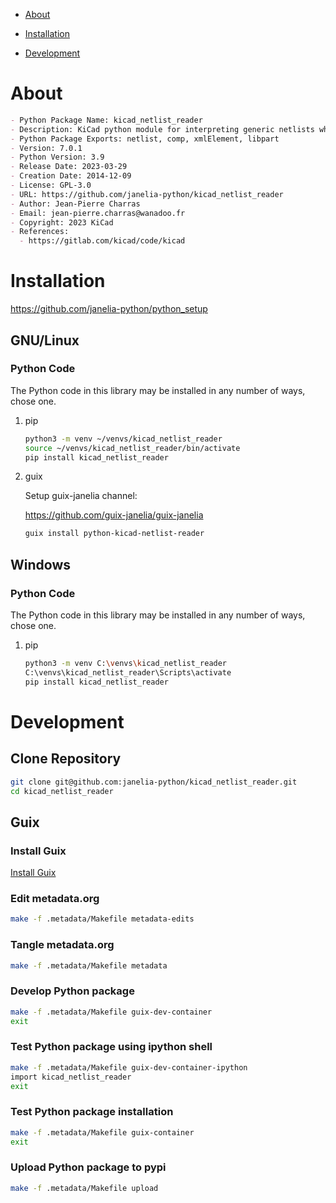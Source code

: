 - [About](#orgd6c7872)
- [Installation](#orga7a8100)
- [Development](#orgfbed139)

    <!-- This file is generated automatically from metadata -->
    <!-- File edits may be overwritten! -->


<a id="orgd6c7872"></a>

# About

```markdown
- Python Package Name: kicad_netlist_reader
- Description: KiCad python module for interpreting generic netlists which can be used to generate bills of materials.
- Python Package Exports: netlist, comp, xmlElement, libpart
- Version: 7.0.1
- Python Version: 3.9
- Release Date: 2023-03-29
- Creation Date: 2014-12-09
- License: GPL-3.0
- URL: https://github.com/janelia-python/kicad_netlist_reader
- Author: Jean-Pierre Charras
- Email: jean-pierre.charras@wanadoo.fr
- Copyright: 2023 KiCad
- References:
  - https://gitlab.com/kicad/code/kicad
```


<a id="orga7a8100"></a>

# Installation

<https://github.com/janelia-python/python_setup>


## GNU/Linux


### Python Code

The Python code in this library may be installed in any number of ways, chose one.

1.  pip

    ```sh
    python3 -m venv ~/venvs/kicad_netlist_reader
    source ~/venvs/kicad_netlist_reader/bin/activate
    pip install kicad_netlist_reader
    ```

2.  guix

    Setup guix-janelia channel:
    
    <https://github.com/guix-janelia/guix-janelia>
    
    ```sh
    guix install python-kicad-netlist-reader
    ```


## Windows


### Python Code

The Python code in this library may be installed in any number of ways, chose one.

1.  pip

    ```sh
    python3 -m venv C:\venvs\kicad_netlist_reader
    C:\venvs\kicad_netlist_reader\Scripts\activate
    pip install kicad_netlist_reader
    ```


<a id="orgfbed139"></a>

# Development


## Clone Repository

```sh
git clone git@github.com:janelia-python/kicad_netlist_reader.git
cd kicad_netlist_reader
```


## Guix


### Install Guix

[Install Guix](https://guix.gnu.org/manual/en/html_node/Binary-Installation.html)


### Edit metadata.org

```sh
make -f .metadata/Makefile metadata-edits
```


### Tangle metadata.org

```sh
make -f .metadata/Makefile metadata
```


### Develop Python package

```sh
make -f .metadata/Makefile guix-dev-container
exit
```


### Test Python package using ipython shell

```sh
make -f .metadata/Makefile guix-dev-container-ipython
import kicad_netlist_reader
exit
```


### Test Python package installation

```sh
make -f .metadata/Makefile guix-container
exit
```


### Upload Python package to pypi

```sh
make -f .metadata/Makefile upload
```
